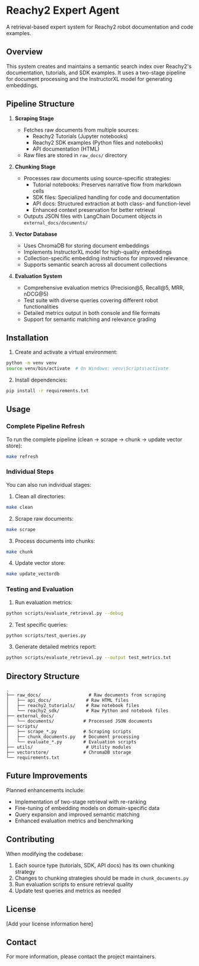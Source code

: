 # Reachy2 Expert Agent

A retrieval-based expert system for Reachy2 robot documentation and code examples.

## Overview

This system creates and maintains a semantic search index over Reachy2's documentation, tutorials, and SDK examples. It uses a two-stage pipeline for document processing and the InstructorXL model for generating embeddings.

## Pipeline Structure

1. **Scraping Stage**
   - Fetches raw documents from multiple sources:
     * Reachy2 Tutorials (Jupyter notebooks)
     * Reachy2 SDK examples (Python files and notebooks)
     * API documentation (HTML)
   - Raw files are stored in `raw_docs/` directory

2. **Chunking Stage**
   - Processes raw documents using source-specific strategies:
     * Tutorial notebooks: Preserves narrative flow from markdown cells
     * SDK files: Specialized handling for code and documentation
     * API docs: Structured extraction at both class- and function-level
     * Enhanced context preservation for better retrieval
   - Outputs JSON files with LangChain Document objects in `external_docs/documents/`

3. **Vector Database**
   - Uses ChromaDB for storing document embeddings
   - Implements InstructorXL model for high-quality embeddings
   - Collection-specific embedding instructions for improved relevance
   - Supports semantic search across all document collections

4. **Evaluation System**
   - Comprehensive evaluation metrics (Precision@5, Recall@5, MRR, nDCG@5)
   - Test suite with diverse queries covering different robot functionalities
   - Detailed metrics output in both console and file formats
   - Support for semantic matching and relevance grading

## Installation

1. Create and activate a virtual environment:
```bash
python -m venv venv
source venv/bin/activate  # On Windows: venv\Scripts\activate
```

2. Install dependencies:
```bash
pip install -r requirements.txt
```

## Usage

### Complete Pipeline Refresh
To run the complete pipeline (clean → scrape → chunk → update vector store):
```bash
make refresh
```

### Individual Steps
You can also run individual stages:

1. Clean all directories:
```bash
make clean
```

2. Scrape raw documents:
```bash
make scrape
```

3. Process documents into chunks:
```bash
make chunk
```

4. Update vector store:
```bash
make update_vectordb
```

### Testing and Evaluation

1. Run evaluation metrics:
```bash
python scripts/evaluate_retrieval.py --debug
```

2. Test specific queries:
```bash
python scripts/test_queries.py
```

3. Generate detailed metrics report:
```bash
python scripts/evaluate_retrieval.py --output test_metrics.txt
```

## Directory Structure

```
.
├── raw_docs/                  # Raw documents from scraping
│   ├── api_docs/             # Raw HTML files
│   ├── reachy2_tutorials/    # Raw notebook files
│   └── reachy2_sdk/          # Raw Python and notebook files
├── external_docs/
│   └── documents/           # Processed JSON documents
├── scripts/
│   ├── scrape_*.py          # Scraping scripts
│   ├── chunk_documents.py   # Document processing
│   └── evaluate_*.py        # Evaluation scripts
├── utils/                    # Utility modules
├── vectorstore/             # ChromaDB storage
└── requirements.txt
```

## Future Improvements

Planned enhancements include:
- Implementation of two-stage retrieval with re-ranking
- Fine-tuning of embedding models on domain-specific data
- Query expansion and improved semantic matching
- Enhanced evaluation metrics and benchmarking

## Contributing

When modifying the codebase:
1. Each source type (tutorials, SDK, API docs) has its own chunking strategy
2. Changes to chunking strategies should be made in `chunk_documents.py`
3. Run evaluation scripts to ensure retrieval quality
4. Update test queries and metrics as needed

## License

[Add your license information here]

## Contact

For more information, please contact the project maintainers.